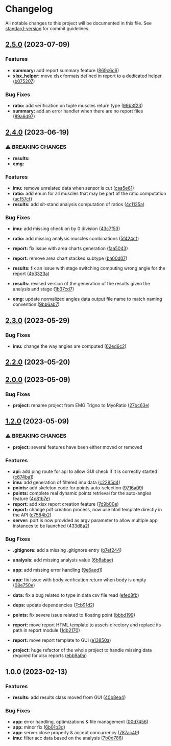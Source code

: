 # Changelog

All notable changes to this project will be documented in this file. See [standard-version](https://github.com/conventional-changelog/standard-version) for commit guidelines.

## [2.5.0](https://github.com/FlorentinTh/MyoRatio-API/compare/v2.4.0...v2.5.0) (2023-07-09)


### Features

* **summary:** add report summary feature ([869c6c6](https://github.com/FlorentinTh/MyoRatio-API/commit/869c6c65cd2096769d75c28a5dca80ca4639a6d1))
* **xlsx_helper:** move xlsx formats defined in report to a dedicated helper ([b075207](https://github.com/FlorentinTh/MyoRatio-API/commit/b075207a8d59fb8e7ccb783128f85ffad473cbac))


### Bug Fixes

* **ratio:** add verification on tuple muscles return type ([99b3f23](https://github.com/FlorentinTh/MyoRatio-API/commit/99b3f23edd008c484720cd2b95e483e319bf29ba))
* **summary:** add an error handler when there are no report files ([89a6d97](https://github.com/FlorentinTh/MyoRatio-API/commit/89a6d97db2440e2b8509579ff97c7da697f2b04f))

## [2.4.0](https://github.com/FlorentinTh/MyoRatio-API/compare/v2.3.0...v2.4.0) (2023-06-19)


### ⚠ BREAKING CHANGES

* **results:** 
* **emg:** 

### Features

* **imu:** remove unrelated data when sensor is cut ([caa5e61](https://github.com/FlorentinTh/MyoRatio-API/commit/caa5e61c483a0e7a50cd0b833171865648b1040a))
* **ratio:** add enum for all muscles that may be part of the ratio computation ([acf57cf](https://github.com/FlorentinTh/MyoRatio-API/commit/acf57cfd0373b93333e0b0e6a68264fb3f0f0acd))
* **results:** add sit-stand analysis computation of ratios ([4c1135a](https://github.com/FlorentinTh/MyoRatio-API/commit/4c1135a927d8b5d5db97a11a8bcc0ad0e549dbd1))


### Bug Fixes

* **imu:** add missing check on by 0 division ([43c7f53](https://github.com/FlorentinTh/MyoRatio-API/commit/43c7f538cb9e099d9883aede3e7e0ce0d0a62587))
* **ratio:** add missing analysis muscles combinations ([5f424cf](https://github.com/FlorentinTh/MyoRatio-API/commit/5f424cf6f4f4995e5213b74cb03d6f95c69e85e4))
* **report:** fix issue with area charts generation ([faa5043](https://github.com/FlorentinTh/MyoRatio-API/commit/faa50433d3f574862ef984febc8b2863eeb7548f))
* **report:** remove area chart stacked subtype ([ba00d07](https://github.com/FlorentinTh/MyoRatio-API/commit/ba00d076e3f7eadd6aac3653356697a733d698e8))
* **results:** fix an issue with stage switching computing wrong angle for the report ([4b3323a](https://github.com/FlorentinTh/MyoRatio-API/commit/4b3323a962e1c538463a5541d06238c754ad4251))
* **results:** revised version of the generation of the results given the analysis and stage ([1b37cd7](https://github.com/FlorentinTh/MyoRatio-API/commit/1b37cd7d894ff1d8a24e8e33bb80346a816c4e4c))


* **emg:** update normalized angles data output file name to match naming convention ([9bb6ab7](https://github.com/FlorentinTh/MyoRatio-API/commit/9bb6ab76f7a363efa9f28d8944008ccc6de4274c))

## [2.3.0](https://github.com/FlorentinTh/MyoRatio-API/compare/v2.2.0...v2.3.0) (2023-05-29)


### Bug Fixes

* **imu:** change the way angles are computed ([62ed6c2](https://github.com/FlorentinTh/MyoRatio-API/commit/62ed6c27db686dc1c070724483167cdc48766b4b))

## [2.2.0](https://github.com/FlorentinTh/MyoRatio-API/compare/v2.0.0...v2.2.0) (2023-05-20)

## [2.0.0](https://github.com/FlorentinTh/MyoRatio-API/compare/v1.2.0...v2.0.0) (2023-05-09)


### Bug Fixes

* **project:** rename project from EMG Trigno to MyoRatio ([27bc63e](https://github.com/FlorentinTh/MyoRatio-API/commit/27bc63e63999f0b9ae7415ed5e824833e1d16930))

## [1.2.0](https://github.com/FlorentinTh/EMG-Trigno-API/compare/v1.0.0...v1.2.0) (2023-05-09)


### ⚠ BREAKING CHANGES

* **project:** several features have been either moved or removed

### Features

* **api:** add ping route for api to allow GUI check if it is correctly started ([c674ba1](https://github.com/FlorentinTh/EMG-Trigno-API/commit/c674ba1613aadff322c226d0b8e995c383f77ab5))
* **imu:** add generation of filtered imu data ([c2285d4](https://github.com/FlorentinTh/EMG-Trigno-API/commit/c2285d41dcc826a903763da31e8c6f47e73eb1b4))
* **points:** add skeleton code for points auto-selection ([9716a09](https://github.com/FlorentinTh/EMG-Trigno-API/commit/9716a09d0e3dfc2dc639aceddcd841d17587b22d))
* **points:** complete real dynamic points retrieval for the auto-angles feature ([4c81b7e](https://github.com/FlorentinTh/EMG-Trigno-API/commit/4c81b7e3f8873b5e5b3c829147ee300f4b36341c))
* **report:** add xlsx report creation feature ([7d9b00e](https://github.com/FlorentinTh/EMG-Trigno-API/commit/7d9b00eea6da0fd4d1ec553dd24773f2c8825eaf))
* **report:** change pdf creation process, now use html template directly in the API ([c7584b2](https://github.com/FlorentinTh/EMG-Trigno-API/commit/c7584b290be338242a5eae94e33df6c00cecada4))
* **server:** port is now provided as argv parameter to allow multiple app instances to be launched ([433d8a2](https://github.com/FlorentinTh/EMG-Trigno-API/commit/433d8a26e26e95ca3d2371808b8a859acdb9d118))


### Bug Fixes

* **.gitignore:** add a missing .gitignore entry ([b7ef244](https://github.com/FlorentinTh/EMG-Trigno-API/commit/b7ef2441cab73eee4d093cdb8e892517274194ed))
* **analysis:** add missing analysis value ([6b8abae](https://github.com/FlorentinTh/EMG-Trigno-API/commit/6b8abaee62051309208aefbe07b4ebd4c30e6d51))
* **app:** add missing error handling ([9e6aed1](https://github.com/FlorentinTh/EMG-Trigno-API/commit/9e6aed12ca1e6bfa1020cef0e4751aa03a43d7ab))
* **app:** fix issue with body verification return when body is empty ([08e750e](https://github.com/FlorentinTh/EMG-Trigno-API/commit/08e750ec5f49f2c1d2bfa07e4399d8d162923cd8))
* **data:** fix a bug related to type in data csv file read ([efed8fb](https://github.com/FlorentinTh/EMG-Trigno-API/commit/efed8fb662723941712625705a37c2086a740ca6))
* **deps:** update dependencies ([7cb91d2](https://github.com/FlorentinTh/EMG-Trigno-API/commit/7cb91d270799fb08be1a7b49f5269806874373c3))
* **points:** fix severe issue related to floating point ([bbbd199](https://github.com/FlorentinTh/EMG-Trigno-API/commit/bbbd1996ae0b143000778e298018b9b4ce3a8150))
* **report:** move report HTML template to assets directory and replace its path in report module ([1db2170](https://github.com/FlorentinTh/EMG-Trigno-API/commit/1db2170bcac3c46b09a58e5197a33c95b1aa89c4))
* **report:** move report template to GUI ([e13850a](https://github.com/FlorentinTh/EMG-Trigno-API/commit/e13850a3f51dbab3e0c88f6e616a55b84fcb3810))


* **project:** huge refactor of the whole project to handle missing data required for xlsx reports ([ebb9a0a](https://github.com/FlorentinTh/EMG-Trigno-API/commit/ebb9a0a64b8ed9fd32fe0dd8c023d1bd5135ac5a))

## 1.0.0 (2023-02-13)


### Features

* **results:** add results class moved from GUI ([40b8ea4](https://github.com/FlorentinTh/EMG-Trigno-API/commit/40b8ea4c7594fff31f52c4ba5683faee30fa1a94))


### Bug Fixes

* **app:** error handling, optimizations & file management ([00d7456](https://github.com/FlorentinTh/EMG-Trigno-API/commit/00d7456a5f0e33543d48e385b9ff1a24ce2c716f))
* **app:** minor fix ([6b01b3d](https://github.com/FlorentinTh/EMG-Trigno-API/commit/6b01b3dd374b2aaa75c0044e013fc171038252d7))
* **app:** server close properly & accept concurrency ([787ac49](https://github.com/FlorentinTh/EMG-Trigno-API/commit/787ac491eec153692d9388b5b8bc52a6d42a49ba))
* **imu:** filter acc data based on the analysis ([7b0d786](https://github.com/FlorentinTh/EMG-Trigno-API/commit/7b0d7862a9be624ecd52e5878b951e4678305408))
